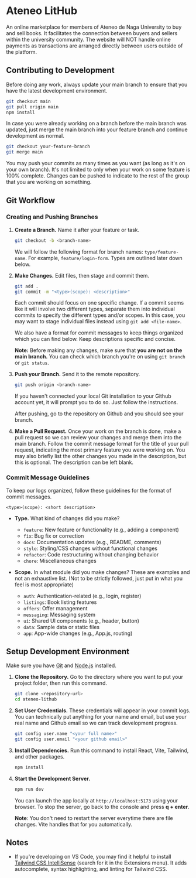 # Ateneo LitHub

An online marketplace for members of Ateneo de Naga University to buy and sell books. It facilitates the connection between buyers and sellers within the university community. The website will NOT handle online payments as transactions are arranged directly between users outside of the platform.


## Contributing to Development

Before doing any work, always update your main branch to ensure that you have the latest development environment.

```bash
git checkout main
git pull origin main
npm install
```

In case you were already working on a branch before the main branch was updated, just merge the main branch into your feature branch and continue development as normal.

```bash
git checkout your-feature-branch
git merge main
```

You may push your commits as many times as you want (as long as it's on your own branch). It's not limited to only when your work on some feature is 100% complete. Changes can be pushed to indicate to the rest of the group that you are working on something.


## Git Workflow

### Creating and Pushing Branches

1. **Create a Branch.** Name it after your feature or task.

   ```bash
   git checkout -b <branch-name>
   ```

   We will follow the following format for branch names: ```type/feature-name```. For example, ```feature/login-form```. Types are outlined later down below.

2. **Make Changes.** Edit files, then stage and commit them.

   ```bash
   git add .
   git commit -m "<type>(scope): <description>"
   ```

   Each commit should focus on one specific change. If a commit seems like it will involve two different types, separate them into individual commits to specify the different types and/or scopes. In this case, you may want to stage individual files instead using ```git add <file-name>```.

   We also have a format for commit messages to keep things organized which you can find below. Keep descriptions specific and concise.

   **Note:** Before making any changes, make sure that **you are not on the main branch.** You can check which branch you're on using ```git branch``` or ```git status```.

3. **Push your Branch.** Send it to the remote repository.

   ```bash
   git push origin <branch-name>
   ```

   If you haven't connected your local Git installation to your Github account yet, it will prompt you to do so. Just follow the instructions.

   After pushing, go to the repository on Github and you should see your branch.

4. **Make a Pull Request.**  Once your work on the branch is done, make a pull request so we can review your changes and merge them into the main branch. Follow the commit message format for the title of your pull request, indicating the most primary feature you were working on. You may also briefly list the other changes you made in the description, but this is optional. The description can be left blank.

### Commit Message Guidelines

To keep our logs organized, follow these guidelines for the format of commit messages.

```text
<type>(scope): <short description>
```

* **Type.** What kind of changes did you make?
  * ```feature```: New feature or functionality (e.g., adding a component)
  * ```fix```: Bug fix or correction
  * ```docs```: Documentation updates (e.g., README, comments)
  * ```style```: Styling/CSS changes without functional changes
  * ```refactor```: Code restructuring without changing behavior
  * ```chore```: Miscellaneous changes

* **Scope.** In what module did you make changes? These are examples and not an exhaustive list. (Not to be strictly followed, just put in what you feel is most appropriate)
  * ```auth```: Authentication-related (e.g., login, register)
  * ```listings```: Book listing features
  * ```offers```: Offer management
  * ```messaging```: Messaging system
  * ```ui```: Shared UI components (e.g., header, button)
  * ```data```: Sample data or static files
  * ```app```: App-wide changes (e.g., App.js, routing)


## Setup Development Environment

Make sure you have [Git](https://git-scm.com/downloads) and [Node.js](https://nodejs.org) installed.

1. **Clone the Repository.** Go to the directory where you want to put your project folder, then run this command.

   ```bash
   git clone <repository-url>
   cd ateneo-lithub
   ```

2. **Set User Credentials.** These credentials will appear in your commit logs. You can technically put anything for your name and email, but use your real name and Github email so we can track development progress.

   ```bash
   git config user.name "<your full name>"
   git config user.email "<your github email>"
   ```

3. **Install Dependencies.** Run this command to install React, Vite, Tailwind, and other packages.

   ```bash
   npm install
   ```

4. **Start the Development Server.**

   ```bash
   npm run dev
   ```

   You can launch the app locally at ```http://localhost:5173``` using your browser. To stop the server, go back to the console and press **q + enter**.
   
   **Note**: You don't need to restart the server everytime there are file changes. Vite handles that for you automatically.


## Notes

* If you're developing on VS Code, you may find it helpful to install [Tailwind CSS IntelliSense](https://marketplace.visualstudio.com/items?itemName=bradlc.vscode-tailwindcss) (search for it in the Extensions menu). It adds autocomplete, syntax highlighting, and linting for Tailwind CSS.